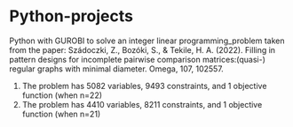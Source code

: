 # Python-projects

Python with GUROBI to solve an integer linear programming_problem taken from the paper: 
Szádoczki, Z., Bozóki, S., & Tekile, H. A. (2022). Filling in pattern designs for incomplete pairwise comparison matrices:(quasi-) regular graphs with minimal diameter. Omega, 107, 102557.

1. The problem has 5082 variables, 9493 constraints, and 1 objective function (when n=22)
2. The problem has 4410 variables, 8211 constraints, and 1 objective function (when n=21)
